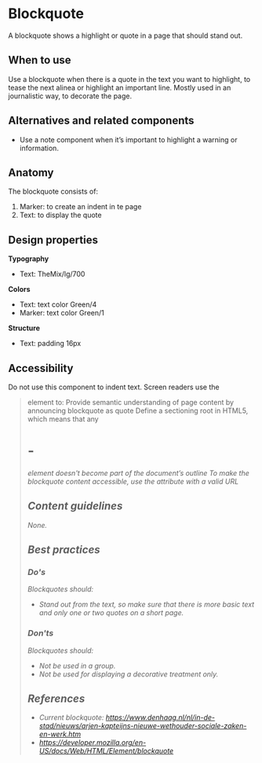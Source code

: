 # Blockquote

A blockquote shows a highlight or quote in a page that should stand out.

## When to use

Use a blockquote when there is a quote in the text you want to highlight, to tease the next alinea or highlight an important line. Mostly used in an journalistic way, to decorate the page.

## Alternatives and related components

- Use a note component when it’s important to highlight a warning or information.

## Anatomy

The blockquote consists of:

1. Marker: to create an indent in te page
2. Text: to display the quote

## Design properties

**Typography**

- Text: TheMix/lg/700

**Colors**

- Text: text color Green/4
- Marker: text color Green/1

**Structure**

- Text: padding 16px

## Accessibility

Do not use this component to indent text. Screen readers use the <blockquote> element to:
Provide semantic understanding of page content by announcing blockquote as quote
Define a sectioning root in HTML5, which means that any <h1> - <h6> element doesn't become part of the document’s outline
To make the blockquote content accessible, use the <cite> attribute with a valid URL

## Content guidelines

None.

## Best practices

### Do's

Blockquotes should:

- Stand out from the text, so make sure that there is more basic text and only one or two quotes on a short page.

### Don'ts

Blockquotes should:

- Not be used in a group.
- Not be used for displaying a decorative treatment only.

## References

- Current blockquote: https://www.denhaag.nl/nl/in-de-stad/nieuws/arjen-kapteijns-nieuwe-wethouder-sociale-zaken-en-werk.htm
- https://developer.mozilla.org/en-US/docs/Web/HTML/Element/blockquote
